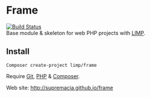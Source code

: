 # Frame
[![Build Status](https://travis-ci.org/supremacia/frame.svg?branch=master)](https://travis-ci.org/supremacia/frame)   
Base module & skeleton for web PHP projects with [LIMP](https://github.com/supremacia/limp).

## Install

```shell
Composer create-project limp/frame
```

Require [Git](http://git-scm.com/book/en/Getting-Started-Installing-Git), [PHP](http://www.php.net/) & [Composer](https://getcomposer.org/download/).


Web site: http://supremacia.github.io/frame

